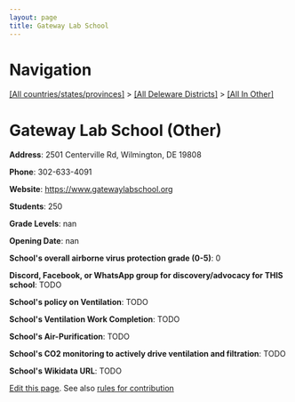 ```yaml
---
layout: page
title: Gateway Lab School
---
```

# Navigation

[[All countries/states/provinces]](../../..) > [[All Deleware Districts]](../..) > [[All In Other]](..)

# Gateway Lab School (Other)

**Address**: 2501 Centerville Rd, Wilmington, DE 19808

**Phone**: 302-633-4091

**Website**: <https://www.gatewaylabschool.org>

**Students**: 250

**Grade Levels**: nan

**Opening Date**: nan

**School's overall airborne virus protection grade (0-5)**: 0

**Discord, Facebook, or WhatsApp group for discovery/advocacy for THIS school**: TODO

**School's policy on Ventilation**: TODO

**School's Ventilation Work Completion**: TODO

**School's Air-Purification**: TODO

**School's CO2 monitoring to actively drive ventilation and filtration**: TODO

**School's Wikidata URL**: TODO


[Edit this page](https://github.com/ventilate-schools/DE/edit/main/./Other/Gateway_Lab_School.md). See also [rules for contribution](../../../contribution-rules/)